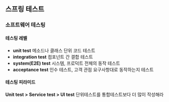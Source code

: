 ## 스프링 테스트
### 소프트웨어 테스팅
#### 테스팅 레벨
- **unit test**
  메소드나 클래스 단위 코드 테스트
- **integration test**
  컴포넌트 간 결합 테스트
- **system(E2E) test**
  시스템, 프로덕트 전체의 동작 테스트
- **acceptance test**
  인수 테스트, 고객 관점 요구사항대로 동작하는지 테스트
#### 테스팅 피라미드
**Unit test > Service test > UI test**
단위테스트를 통합테스트보다 더 많이 작성해라
